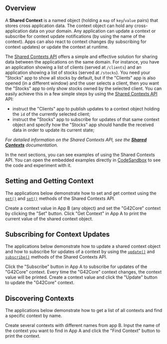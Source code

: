 ## Overview

A **Shared Context** is a named object (holding a `map` of `key`/`value` pairs) that stores cross application data. The context object can hold any cross-application data on your domain. Any application can update a context or subscribe for context update notifications (by using the name of the context). Apps can also react to context changes (by subscribing for context updates) or update the context at runtime.

The [Shared Contexts API](../../../reference/core/latest/shared%20contexts/index.html) offers a simple and effective solution for sharing data between the applications on the same domain. For instance, you have an application showing a list of clients (served at `/clients`) and an application showing a list of stocks (served at `/stocks`). You need your "Stocks" app to show all stocks by default, but if the "Clients" app is also opened (in a different window) and the user selects a client, then you want the "Stocks" app to only show stocks owned by the selected client. You can easily achieve this in a few simple steps by using the [Shared Contexts API](../../../reference/core/latest/shared%20contexts/index.html) API:

- instruct the "Clients" app to publish updates to a context object holding the `id` of the currently selected client;
- instruct the "Stocks" app to subscribe for updates of that same context object and specify how the "Stocks" app should handle the received data in order to update its current state;

*For detailed information on the Shared Contexts API, see the [**Shared Contexts**](../../../glue42-concepts/data-sharing-between-apps/shared-contexts/javascript/index.html) documentation.*

In the next sections, you can see examples of using the Shared Contexts API. You can open the embedded examples directly in [CodeSandbox](https://codesandbox.io) to see the code and experiment with it. 

## Setting and Getting Context

The applications below demonstrate how to set and get context using the [`get()`](../../../reference/core/latest/shared%20contexts/index.html#!API-get) and [`set()`](../../../reference/core/latest/shared%20contexts/index.html#!API-set) methods of the Shared Contexts API. 

Create a context value in App B (any object) and set the "G42Core" context by clicking the "Set" button. Click "Get Context" in App A to print the current value of the shared context object.

<!-- example 14 -->

## Subscribing for Context Updates

The applications below demonstrate how to update a shared context object and how to subscribe for updates of a context by using the [`update()`](../../../reference/core/latest/shared%20contexts/index.html#!API-update) and [`subscribe()`](../../../reference/core/latest/shared%20contexts/index.html#!API-subscribe) methods of the Shared Contexts API. 

Click the "Subscribe" button in App A to subscribe for updates of the "G42Core" context. Every time the "G42Core" context changes, the context value will be printed. Create a context value and click the "Update" button to update the "G42Core" context.

<!-- example 15 -->

## Discovering Contexts

The applications below demonstrate how to get a list of all contexts and find a specific context by name. 

Create several contexts with different names from app B. Input the name of the context you want to find in App A and click the "Find Context" button to print the context.

<!-- example 16 -->